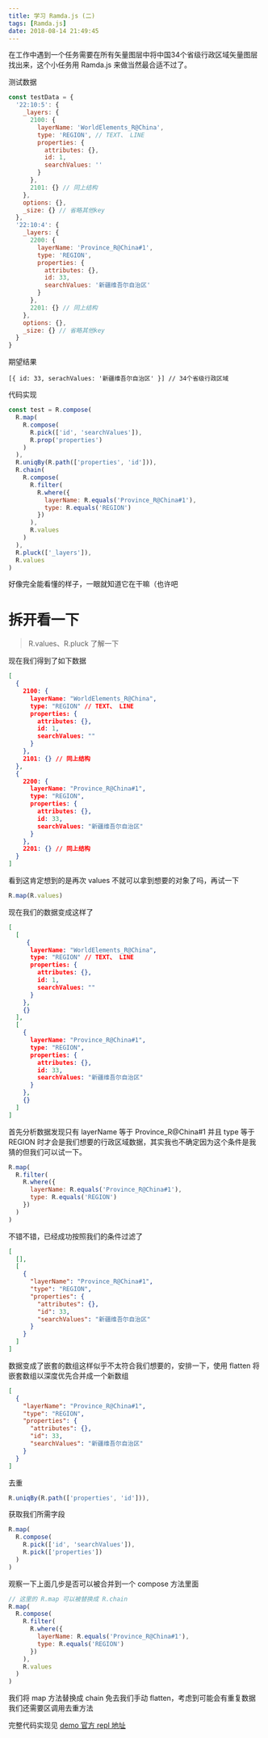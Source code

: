 ```yaml
---
title: 学习 Ramda.js (二)
tags: [Ramda.js]
date: 2018-08-14 21:49:45
---
```


在工作中遇到一个任务需要在所有矢量图层中将中国34个省级行政区域矢量图层找出来，这个小任务用 Ramda.js 来做当然最合适不过了。

测试数据

```js
const testData = {
  '22:10:5': {
    _layers: {
      2100: {
        layerName: 'WorldElements_R@China',
        type: 'REGION', // TEXT、 LINE
        properties: {
          attributes: {},
          id: 1,
          searchValues: ''
        }
      },
      2101: {} // 同上结构
    },
    options: {},
    _size: {} // 省略其他key
  },
  '22:10:4': {
    _layers: {
      2200: {
        layerName: 'Province_R@China#1',
        type: 'REGION',
        properties: {
          attributes: {},
          id: 33,
          searchValues: '新疆维吾尔自治区'
        }
      },
      2201: {} // 同上结构
    },
    options: {},
    _size: {} // 省略其他key
  }
}
```

期望结果

```
[{ id: 33, serachValues: '新疆维吾尔自治区' }] // 34个省级行政区域
```

代码实现

```js
const test = R.compose(
  R.map(
    R.compose(
      R.pick(['id', 'searchValues']),
      R.prop('properties')
    )
  ),
  R.uniqBy(R.path(['properties', 'id'])),
  R.chain(
    R.compose(
      R.filter(
        R.where({
          layerName: R.equals('Province_R@China#1'),
          type: R.equals('REGION')
        })
      ),
      R.values
    )
  ),
  R.pluck(['_layers']),
  R.values
)
```

好像完全能看懂的样子，一眼就知道它在干嘛（也许吧

# 拆开看一下

> R.values、R.pluck 了解一下

现在我们得到了如下数据

```json
[
  {
    2100: {
      layerName: "WorldElements_R@China",
      type: "REGION" // TEXT、 LINE
      properties: {
        attributes: {},
        id: 1,
        searchValues: ""
      }
    },
    2101: {} // 同上结构
  },
  {
    2200: {
      layerName: "Province_R@China#1",
      type: "REGION",
      properties: {
        attributes: {},
        id: 33,
        searchValues: "新疆维吾尔自治区"
      }
    },
    2201: {} // 同上结构
  }
]
```

看到这肯定想到的是再次 values 不就可以拿到想要的对象了吗，再试一下

```js
R.map(R.values)
```

现在我们的数据变成这样了

```json
[
  [
     {
      layerName: "WorldElements_R@China",
      type: "REGION" // TEXT、 LINE
      properties: {
        attributes: {},
        id: 1,
        searchValues: ""
      }
    },
    {}
  ],
  [
    {
      layerName: "Province_R@China#1",
      type: "REGION",
      properties: {
        attributes: {},
        id: 33,
        searchValues: "新疆维吾尔自治区"
      }
    },
    {}
  ]
]
```

首先分析数据发现只有 layerName 等于 Province_R@China#1 并且 type 等于 REGION 时才会是我们想要的行政区域数据，其实我也不确定因为这个条件是我猜的但我们可以试一下。


```js
R.map(
  R.filter(
    R.where({
      layerName: R.equals('Province_R@China#1'),
      type: R.equals('REGION')
    })
  )
)
```

不错不错，已经成功按照我们的条件过滤了

```json
[
  [],
  [
    {
      "layerName": "Province_R@China#1",
      "type": "REGION",
      "properties": {
        "attributes": {},
        "id": 33,
        "searchValues": "新疆维吾尔自治区"
      }
    }
  ]
]
```

数据变成了嵌套的数组这样似乎不太符合我们想要的，安排一下，使用 flatten 将嵌套数组以深度优先合并成一个新数组

```json
[
  {
    "layerName": "Province_R@China#1",
    "type": "REGION",
    "properties": {
      "attributes": {},
      "id": 33,
      "searchValues": "新疆维吾尔自治区"
    }
  }
]
```

去重

```js
R.uniqBy(R.path(['properties', 'id'])),
```

获取我们所需字段

```js
R.map(
  R.compose(
    R.pick(['id', 'searchValues']),
    R.pick(['properties'])
  )
)
```

观察一下上面几步是否可以被合并到一个 compose 方法里面

```js
// 这里的 R.map 可以被替换成 R.chain
R.map(
  R.compose(
    R.filter(
      R.where({
        layerName: R.equals('Province_R@China#1'),
        type: R.equals('REGION')
      })
    ),
    R.values
  )
)
```

我们将 map 方法替换成 chain 免去我们手动 flatten，考虑到可能会有重复数据我们还需要区调用去重方法

完整代码实现见 [demo 官方 repl 地址][demo-url]

[demo-url]: http://ramda.cn/repl/?v=0.25.0#?%0Aconst%20testData%20%3D%20%7B%0A%20%20%2222%3A10%3A5%22%3A%20%7B%0A%20%20%20%20_layers%3A%20%7B%0A%20%20%20%20%20%202100%3A%20%7B%0A%20%20%20%20%20%20%20%20layerName%3A%20%22WorldElements_R%40China%22%2C%0A%20%20%20%20%20%20%20%20type%3A%20%22REGION%22%2C%20%2F%2F%20TEXT%E3%80%81%20LINE%0A%20%20%20%20%20%20%20%20properties%3A%20%7B%0A%20%20%20%20%20%20%20%20%20%20attributes%3A%20%7B%7D%2C%0A%20%20%20%20%20%20%20%20%20%20id%3A%201%2C%0A%20%20%20%20%20%20%20%20%20%20searchValues%3A%20%22%22%0A%20%20%20%20%20%20%20%20%7D%0A%20%20%20%20%20%20%7D%2C%0A%20%20%20%20%20%202101%3A%20%7B%0A%20%20%20%20%20%20%20%20layerName%3A%20%22Province_R%40China%231%22%2C%0A%20%20%20%20%20%20%20%20type%3A%20%22REGION%22%2C%0A%20%20%20%20%20%20%20%20properties%3A%20%7B%0A%20%20%20%20%20%20%20%20%20%20attributes%3A%20%7B%7D%2C%0A%20%20%20%20%20%20%20%20%20%20id%3A%202%2C%0A%20%20%20%20%20%20%20%20%20%20searchValues%3A%20%22%E8%B4%B5%E5%B7%9E%22%0A%20%20%20%20%20%20%20%20%7D%0A%20%20%20%20%20%20%7D%2C%0A%20%20%20%20%20%202102%3A%20%7B%7D%20%2F%2F%20%E5%90%8C%E4%B8%8A%E7%BB%93%E6%9E%84%0A%20%20%20%20%7D%2C%0A%20%20%20%20options%3A%20%7B%7D%2C%0A%20%20%20%20_size%3A%20%7B%7D%2C%20%2F%2F%20%E7%9C%81%E7%95%A5%E5%85%B6%E4%BB%96key%0A%20%20%7D%2C%0A%20%20%2222%3A10%3A4%22%3A%20%7B%0A%20%20%20%20_layers%3A%20%7B%0A%20%20%20%20%20%202200%3A%20%7B%0A%20%20%20%20%20%20%20%20layerName%3A%20%22Province_R%40China%231%22%2C%0A%20%20%20%20%20%20%20%20type%3A%20%22REGION%22%2C%0A%20%20%20%20%20%20%20%20properties%3A%20%7B%0A%20%20%20%20%20%20%20%20%20%20attributes%3A%20%7B%7D%2C%0A%20%20%20%20%20%20%20%20%20%20id%3A%2033%2C%0A%20%20%20%20%20%20%20%20%20%20searchValues%3A%20%22%E6%96%B0%E7%96%86%E7%BB%B4%E5%90%BE%E5%B0%94%E8%87%AA%E6%B2%BB%E5%8C%BA%22%0A%20%20%20%20%20%20%20%20%7D%0A%20%20%20%20%20%20%7D%2C%0A%20%20%20%20%20%202201%3A%20%7B%0A%20%20%20%20%20%20%20%20layerName%3A%20%22Province_R%40China%231%22%2C%0A%20%20%20%20%20%20%20%20type%3A%20%22REGION%22%2C%0A%20%20%20%20%20%20%20%20properties%3A%20%7B%0A%20%20%20%20%20%20%20%20%20%20attributes%3A%20%7B%7D%2C%0A%20%20%20%20%20%20%20%20%20%20id%3A%2030%2C%0A%20%20%20%20%20%20%20%20%20%20searchValues%3A%20%22%E5%8C%97%E4%BA%AC%22%0A%20%20%20%20%20%20%20%20%7D%0A%20%20%20%20%20%20%7D%2C%0A%20%20%20%20%20%202202%3A%20%7B%7D%20%2F%2F%20%E5%90%8C%E4%B8%8A%E7%BB%93%E6%9E%84%0A%20%20%20%20%7D%2C%0A%20%20%20%20options%3A%20%7B%7D%2C%0A%20%20_size%3A%20%7B%7D%2C%20%2F%2F%20%E7%9C%81%E7%95%A5%E5%85%B6%E4%BB%96key%0A%20%20%7D%2C%0A%7D%3B%0A%0Aconst%20test1%20%3D%20R.compose%28%0A%20%20R.map%28%0A%20%20%20%20R.compose%28%0A%20%20%20%20%20%20R.pick%28%5B%27id%27%2C%20%27searchValues%27%5D%29%2C%0A%20%20%20%20%20%20R.prop%28%27properties%27%29%0A%20%20%20%20%29%0A%20%20%29%2C%0A%20%20R.uniqBy%28R.path%28%5B%27properties%27%2C%20%27id%27%5D%29%29%2C%0A%20%20R.chain%28%0A%20%20%20%20R.compose%28%0A%20%20%20%20%20%20R.filter%28%0A%20%20%20%20%20%20%20%20R.where%28%7B%0A%20%20%20%20%20%20%20%20%20%20layerName%3A%20R.equals%28%27Province_R%40China%231%27%29%2C%0A%20%20%20%20%20%20%20%20%20%20type%3A%20R.equals%28%27REGION%27%29%0A%20%20%20%20%20%20%20%20%7D%29%0A%20%20%20%20%20%20%29%2C%0A%20%20%20%20%20%20R.values%0A%20%20%20%20%29%0A%20%20%29%2C%0A%20%20R.pluck%28%5B%27_layers%27%5D%29%2C%0A%20%20R.values%0A%29%0A%0Atest1%28testData%29
